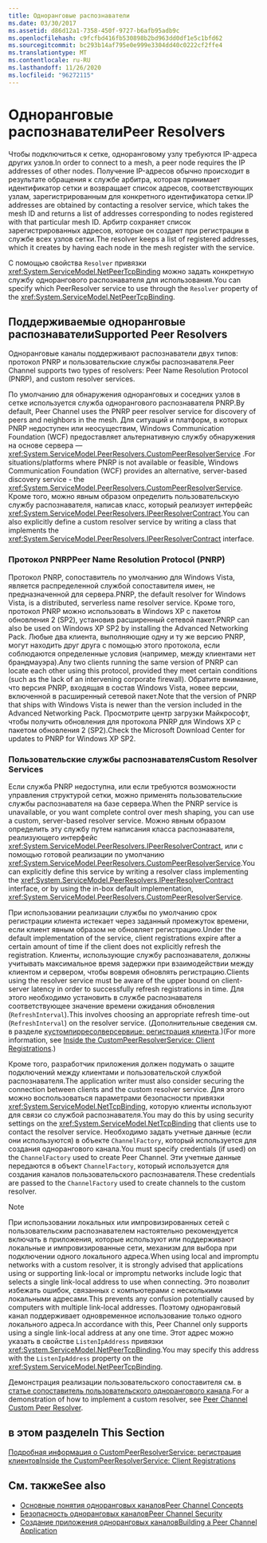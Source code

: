 ```yaml
---
title: Одноранговые распознаватели
ms.date: 03/30/2017
ms.assetid: d86d12a1-7358-450f-9727-b6afb95adb9c
ms.openlocfilehash: c9fcfbd416fb530898b2bd963dd0df1e5c1bfd62
ms.sourcegitcommit: bc293b14af795e0e999e3304dd40c0222cf2ffe4
ms.translationtype: MT
ms.contentlocale: ru-RU
ms.lasthandoff: 11/26/2020
ms.locfileid: "96272115"
---
```

# <a name="peer-resolvers"></a><span data-ttu-id="7a5ff-102">Одноранговые распознаватели</span><span class="sxs-lookup"><span data-stu-id="7a5ff-102">Peer Resolvers</span></span>

<span data-ttu-id="7a5ff-103">Чтобы подключиться к сетке, одноранговому узлу требуются IP-адреса других узлов.</span><span class="sxs-lookup"><span data-stu-id="7a5ff-103">In order to connect to a mesh, a peer node requires the IP addresses of other nodes.</span></span> <span data-ttu-id="7a5ff-104">Получение IP-адресов обычно происходит в результате обращения к службе арбитра, которая принимает идентификатор сетки и возвращает список адресов, соответствующих узлам, зарегистрированным для конкретного идентификатора сетки.</span><span class="sxs-lookup"><span data-stu-id="7a5ff-104">IP addresses are obtained by contacting a resolver service, which takes the mesh ID and returns a list of addresses corresponding to nodes registered with that particular mesh ID.</span></span> <span data-ttu-id="7a5ff-105">Арбитр сохраняет список зарегистрированных адресов, которые он создает при регистрации в службе всех узлов сетки.</span><span class="sxs-lookup"><span data-stu-id="7a5ff-105">The resolver keeps a list of registered addresses, which it creates by having each node in the mesh register with the service.</span></span>  
  
 <span data-ttu-id="7a5ff-106">С помощью свойства `Resolver` привязки <xref:System.ServiceModel.NetPeerTcpBinding> можно задать конкретную службу однорангового распознавателя для использования.</span><span class="sxs-lookup"><span data-stu-id="7a5ff-106">You can specify which PeerResolver service to use through the `Resolver` property of the <xref:System.ServiceModel.NetPeerTcpBinding>.</span></span>  
  
## <a name="supported-peer-resolvers"></a><span data-ttu-id="7a5ff-107">Поддерживаемые одноранговые распознаватели</span><span class="sxs-lookup"><span data-stu-id="7a5ff-107">Supported Peer Resolvers</span></span>  

 <span data-ttu-id="7a5ff-108">Одноранговые каналы поддерживают распознаватели двух типов: протокол PNRP и пользовательские службы распознавателя.</span><span class="sxs-lookup"><span data-stu-id="7a5ff-108">Peer Channel supports two types of resolvers: Peer Name Resolution Protocol (PNRP), and custom resolver services.</span></span>  
  
 <span data-ttu-id="7a5ff-109">По умолчанию для обнаружения одноранговых и соседних узлов в сетке используется служба однорангового распознавателя PNRP.</span><span class="sxs-lookup"><span data-stu-id="7a5ff-109">By default, Peer Channel uses the PNRP peer resolver service for discovery of peers and neighbors in the mesh.</span></span> <span data-ttu-id="7a5ff-110">Для ситуаций и платформ, в которых PNRP недоступен или неосуществим, Windows Communication Foundation (WCF) предоставляет альтернативную службу обнаружения на основе сервера — <xref:System.ServiceModel.PeerResolvers.CustomPeerResolverService> .</span><span class="sxs-lookup"><span data-stu-id="7a5ff-110">For situations/platforms where PNRP is not available or feasible, Windows Communication Foundation (WCF) provides an alternative, server-based discovery service - the <xref:System.ServiceModel.PeerResolvers.CustomPeerResolverService>.</span></span> <span data-ttu-id="7a5ff-111">Кроме того, можно явным образом определить пользовательскую службу распознавателя, написав класс, который реализует интерфейс <xref:System.ServiceModel.PeerResolvers.IPeerResolverContract>.</span><span class="sxs-lookup"><span data-stu-id="7a5ff-111">You can also explicitly define a custom resolver service by writing a class that implements the <xref:System.ServiceModel.PeerResolvers.IPeerResolverContract> interface.</span></span>  
  
### <a name="peer-name-resolution-protocol-pnrp"></a><span data-ttu-id="7a5ff-112">Протокол PNRP</span><span class="sxs-lookup"><span data-stu-id="7a5ff-112">Peer Name Resolution Protocol (PNRP)</span></span>  

 <span data-ttu-id="7a5ff-113">Протокол PNRP, сопоставитель по умолчанию для Windows Vista, является распределенной службой сопоставителя имен, не предназначенной для сервера.</span><span class="sxs-lookup"><span data-stu-id="7a5ff-113">PNRP, the default resolver for Windows Vista, is a distributed, serverless name resolver service.</span></span> <span data-ttu-id="7a5ff-114">Кроме того, протокол PNRP можно использовать в Windows XP с пакетом обновления 2 (SP2), установив расширенный сетевой пакет.</span><span class="sxs-lookup"><span data-stu-id="7a5ff-114">PNRP can also be used on Windows XP SP2 by installing the Advanced Networking Pack.</span></span> <span data-ttu-id="7a5ff-115">Любые два клиента, выполняющие одну и ту же версию PNRP, могут находить друг друга с помощью этого протокола, если соблюдаются определенные условия (например, между клиентами нет брандмауэра).</span><span class="sxs-lookup"><span data-stu-id="7a5ff-115">Any two clients running the same version of PNRP can locate each other using this protocol, provided they meet certain conditions (such as the lack of an intervening corporate firewall).</span></span> <span data-ttu-id="7a5ff-116">Обратите внимание, что версия PNRP, входящая в состав Windows Vista, новее версии, включенной в расширенный сетевой пакет.</span><span class="sxs-lookup"><span data-stu-id="7a5ff-116">Note that the version of PNRP that ships with Windows Vista is newer than the version included in the Advanced Networking Pack.</span></span> <span data-ttu-id="7a5ff-117">Просмотрите центр загрузки Майкрософт, чтобы получить обновления для протокола PNRP для Windows XP с пакетом обновления 2 (SP2).</span><span class="sxs-lookup"><span data-stu-id="7a5ff-117">Check the Microsoft Download Center for updates to PNRP for Windows XP SP2.</span></span>  
  
### <a name="custom-resolver-services"></a><span data-ttu-id="7a5ff-118">Пользовательские службы распознавателя</span><span class="sxs-lookup"><span data-stu-id="7a5ff-118">Custom Resolver Services</span></span>  

 <span data-ttu-id="7a5ff-119">Если служба PNRP недоступна, или если требуются возможности управления структурой сетки, можно применять пользовательские службы распознавателя на базе сервера.</span><span class="sxs-lookup"><span data-stu-id="7a5ff-119">When the PNRP service is unavailable, or you want complete control over mesh shaping, you can use a custom, server-based resolver service.</span></span> <span data-ttu-id="7a5ff-120">Можно явным образом определить эту службу путем написания класса распознавателя, реализующего интерфейс <xref:System.ServiceModel.PeerResolvers.IPeerResolverContract>, или с помощью готовой реализации по умолчанию <xref:System.ServiceModel.PeerResolvers.CustomPeerResolverService>.</span><span class="sxs-lookup"><span data-stu-id="7a5ff-120">You can explicitly define this service by writing a resolver class implementing the <xref:System.ServiceModel.PeerResolvers.IPeerResolverContract> interface, or by using the in-box default implementation, <xref:System.ServiceModel.PeerResolvers.CustomPeerResolverService>.</span></span>  
  
 <span data-ttu-id="7a5ff-121">При использовании реализации службы по умолчанию срок регистрации клиента истекает через заданный промежуток времени, если клиент явным образом не обновляет регистрацию.</span><span class="sxs-lookup"><span data-stu-id="7a5ff-121">Under the default implementation of the service, client registrations expire after a certain amount of time if the client does not explicitly refresh the registration.</span></span> <span data-ttu-id="7a5ff-122">Клиенты, использующие службу распознавателя, должны учитывать максимальное время задержки при взаимодействии между клиентом и сервером, чтобы вовремя обновлять регистрацию.</span><span class="sxs-lookup"><span data-stu-id="7a5ff-122">Clients using the resolver service must be aware of the upper bound on client-server latency in order to successfully refresh registrations in time.</span></span> <span data-ttu-id="7a5ff-123">Для этого необходимо установить в службе распознавателя соответствующее значение времени ожидания обновления (`RefreshInterval`).</span><span class="sxs-lookup"><span data-stu-id="7a5ff-123">This involves choosing an appropriate refresh time-out (`RefreshInterval`) on the resolver service.</span></span> <span data-ttu-id="7a5ff-124">(Дополнительные сведения см. в разделе [кустомпирресолверсервице: регистрация клиента](inside-the-custompeerresolverservice-client-registrations.md).)</span><span class="sxs-lookup"><span data-stu-id="7a5ff-124">(For more information, see [Inside the CustomPeerResolverService: Client Registrations](inside-the-custompeerresolverservice-client-registrations.md).)</span></span>  
  
 <span data-ttu-id="7a5ff-125">Кроме того, разработчик приложения должен подумать о защите подключений между клиентами и пользовательской службой распознавателя.</span><span class="sxs-lookup"><span data-stu-id="7a5ff-125">The application writer must also consider securing the connection between clients and the custom resolver service.</span></span> <span data-ttu-id="7a5ff-126">Для этого можно воспользоваться параметрами безопасности привязки <xref:System.ServiceModel.NetTcpBinding>, которую клиенты используют для связи со службой распознавателя.</span><span class="sxs-lookup"><span data-stu-id="7a5ff-126">You may do this by using security settings on the <xref:System.ServiceModel.NetTcpBinding> that clients use to contact the resolver service.</span></span> <span data-ttu-id="7a5ff-127">Необходимо задать учетные данные (если они используются) в объекте `ChannelFactory`, который используется для создания однорангового канала.</span><span class="sxs-lookup"><span data-stu-id="7a5ff-127">You must specify credentials (if used) on the `ChannelFactory` used to create Peer Channel.</span></span> <span data-ttu-id="7a5ff-128">Эти учетные данные передаются в объект `ChannelFactory`, который используется для создания каналов пользовательского распознавателя.</span><span class="sxs-lookup"><span data-stu-id="7a5ff-128">These credentials are passed to the `ChannelFactory` used to create channels to the custom resolver.</span></span>  
  
> [!NOTE]
> <span data-ttu-id="7a5ff-129">При использовании локальных или импровизированных сетей с пользовательским распознавателем настоятельно рекомендуется включать в приложения, которые используют или поддерживают локальные и импровизированные сети, механизм для выбора при подключении одного локального адреса.</span><span class="sxs-lookup"><span data-stu-id="7a5ff-129">When using local and impromptu networks with a custom resolver, it is strongly advised that applications using or supporting link-local or impromptu networks include logic that selects a single link-local address to use when connecting.</span></span> <span data-ttu-id="7a5ff-130">Это позволит избежать ошибок, связанных с компьютерами с несколькими локальными адресами.</span><span class="sxs-lookup"><span data-stu-id="7a5ff-130">This prevents any confusion potentially caused by computers with multiple link-local addresses.</span></span> <span data-ttu-id="7a5ff-131">Поэтому одноранговый канал поддерживает одновременное использование только одного локального адреса.</span><span class="sxs-lookup"><span data-stu-id="7a5ff-131">In accordance with this, Peer Channel only supports using a single link-local address at any one time.</span></span> <span data-ttu-id="7a5ff-132">Этот адрес можно указать в свойстве `ListenIpAddress` привязки <xref:System.ServiceModel.NetPeerTcpBinding>.</span><span class="sxs-lookup"><span data-stu-id="7a5ff-132">You may specify this address with the `ListenIpAddress` property on the <xref:System.ServiceModel.NetPeerTcpBinding>.</span></span>  
  
 <span data-ttu-id="7a5ff-133">Демонстрация реализации пользовательского сопоставителя см. в [статье сопоставитель пользовательского однорангового канала](/previous-versions/dotnet/netframework-3.5/ms751466(v=vs.90)).</span><span class="sxs-lookup"><span data-stu-id="7a5ff-133">For a demonstration of how to implement a custom resolver, see [Peer Channel Custom Peer Resolver](/previous-versions/dotnet/netframework-3.5/ms751466(v=vs.90)).</span></span>  
  
## <a name="in-this-section"></a><span data-ttu-id="7a5ff-134">в этом разделе</span><span class="sxs-lookup"><span data-stu-id="7a5ff-134">In This Section</span></span>  

 [<span data-ttu-id="7a5ff-135">Подробная информация о CustomPeerResolverService: регистрация клиентов</span><span class="sxs-lookup"><span data-stu-id="7a5ff-135">Inside the CustomPeerResolverService: Client Registrations</span></span>](inside-the-custompeerresolverservice-client-registrations.md)  
  
## <a name="see-also"></a><span data-ttu-id="7a5ff-136">См. также</span><span class="sxs-lookup"><span data-stu-id="7a5ff-136">See also</span></span>

- [<span data-ttu-id="7a5ff-137">Основные понятия одноранговых каналов</span><span class="sxs-lookup"><span data-stu-id="7a5ff-137">Peer Channel Concepts</span></span>](peer-channel-concepts.md)
- [<span data-ttu-id="7a5ff-138">Безопасность одноранговых каналов</span><span class="sxs-lookup"><span data-stu-id="7a5ff-138">Peer Channel Security</span></span>](peer-channel-security.md)
- [<span data-ttu-id="7a5ff-139">Создание приложения одноранговых каналов</span><span class="sxs-lookup"><span data-stu-id="7a5ff-139">Building a Peer Channel Application</span></span>](building-a-peer-channel-application.md)
